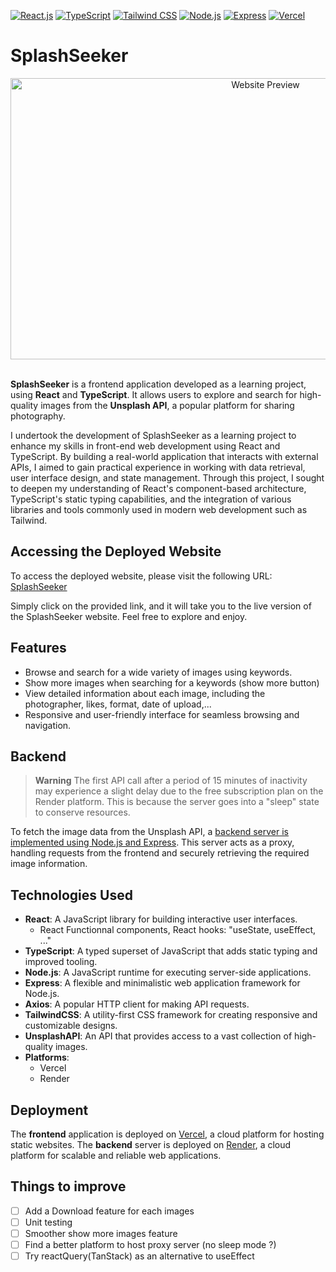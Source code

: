 [![React.js](https://img.shields.io/badge/React-20232A?style=for-the-badge&logo=react&logoColor=61DAFB)](https://reactjs.org/)
[![TypeScript](https://img.shields.io/badge/TypeScript-3178C6?style=for-the-badge&logo=typescript&logoColor=white)](https://www.typescriptlang.org/)
[![Tailwind CSS](https://img.shields.io/badge/Tailwind%20CSS-38B2AC?style=for-the-badge&logo=tailwind-css&logoColor=white)](https://tailwindcss.com/)
[![Node.js](https://img.shields.io/badge/Node.js-339933?style=for-the-badge&logo=node.js&logoColor=white)](https://nodejs.org/)
[![Express](https://img.shields.io/badge/Express-000000?style=for-the-badge&logo=express&logoColor=white)](https://expressjs.com/)
[![Vercel](https://img.shields.io/badge/Vercel-000000?style=for-the-badge&logo=vercel&logoColor=white)](https://vercel.com/)


# SplashSeeker

<div align="center">
  <a href="https://splashseeker.vercel.app">
    <img src="https://i.imgur.com/FdGhQFP.png" alt="Website Preview" width="800" height="450">
  </a>
 </div>
 
 <br/>

**SplashSeeker** is a frontend application developed as a learning project, using **React** and **TypeScript**. It allows users to explore and search for high-quality images from the **Unsplash API**, a popular platform for sharing photography.


I undertook the development of SplashSeeker as a learning project to enhance my skills in front-end web development using React and TypeScript. By building a real-world application that interacts with external APIs, I aimed to gain practical experience in working with data retrieval, user interface design, and state management. Through this project, I sought to deepen my understanding of React's component-based architecture, TypeScript's static typing capabilities, and the integration of various libraries and tools commonly used in modern web development such as Tailwind.

## Accessing the Deployed Website

To access the deployed website, please visit the following URL: [SplashSeeker](https://splashseeker.vercel.app/)

Simply click on the provided link, and it will take you to the live version of the SplashSeeker website. Feel free to explore and enjoy.

## Features

- Browse and search for a wide variety of images using keywords.
- Show more images when searching for a keywords (show more button)
- View detailed information about each image, including the photographer, likes, format, date of upload,...
- Responsive and user-friendly interface for seamless browsing and navigation.

## Backend
> **Warning**
> The first API call after a period of 15 minutes of inactivity may experience a slight delay due to the free subscription plan on the Render platform. This is because the server goes into a "sleep" state to conserve resources.

To fetch the image data from the Unsplash API, a [backend server is implemented using Node.js and Express](https://github.com/MassimoTascone/splashseeker-server). This server acts as a proxy, handling requests from the frontend and securely retrieving the required image information.

## Technologies Used

- **React**: A JavaScript library for building interactive user interfaces.
  - React Functionnal components, React hooks: "useState, useEffect, ..."
- **TypeScript**: A typed superset of JavaScript that adds static typing and improved tooling.
- **Node.js**: A JavaScript runtime for executing server-side applications.
- **Express**: A flexible and minimalistic web application framework for Node.js.
- **Axios**: A popular HTTP client for making API requests.
- **TailwindCSS**: A utility-first CSS framework for creating responsive and customizable designs.
- **UnsplashAPI**: An API that provides access to a vast collection of high-quality images.
- **Platforms**: 
  - Vercel
  - Render

## Deployment

The **frontend** application is deployed on [Vercel](https://vercel.com/), a cloud platform for hosting static websites. The **backend** server is deployed on [Render](https://render.com/), a cloud platform for scalable and reliable web applications.
## Things to improve

- [ ] Add a Download feature for each images
- [ ] Unit testing 
- [ ] Smoother show more images feature
- [ ] Find a better platform to host proxy server (no sleep mode ?)
- [ ] Try reactQuery(TanStack) as an alternative to useEffect
